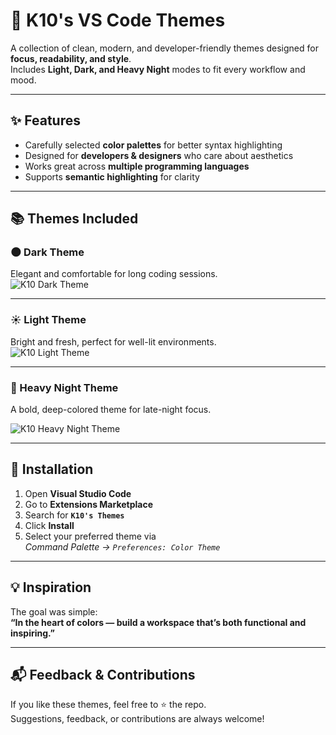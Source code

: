 # 🎨 K10's VS Code Themes

A collection of clean, modern, and developer-friendly themes designed for **focus, readability, and style**.  
Includes **Light, Dark, and Heavy Night** modes to fit every workflow and mood.

---

## ✨ Features

- Carefully selected **color palettes** for better syntax highlighting
- Designed for **developers & designers** who care about aesthetics
- Works great across **multiple programming languages**
- Supports **semantic highlighting** for clarity

---

## 📚 Themes Included

### 🌑 Dark Theme

Elegant and comfortable for long coding sessions.  
![K10 Dark Theme](https://github.com/user-attachments/assets/5a977ec8-4897-43ac-82d1-4a2e1561c1bb)

---

### ☀️ Light Theme

Bright and fresh, perfect for well-lit environments.  
![K10 Light Theme](https://github.com/user-attachments/assets/ea751a1e-1c25-425a-9750-8614bd5aac3f)

---

### 🌌 Heavy Night Theme

A bold, deep-colored theme for late-night focus.  

![K10 Heavy Night Theme](https://github.com/user-attachments/assets/e7899e0c-34c9-48e8-8937-cd4b84dfe3f9)

---

## 🚀 Installation

1. Open **Visual Studio Code**
2. Go to **Extensions Marketplace**
3. Search for **`K10's Themes`**
4. Click **Install**
5. Select your preferred theme via  
   _Command Palette → `Preferences: Color Theme`_

---

## 💡 Inspiration

The goal was simple:  
**“In the heart of colors — build a workspace that’s both functional and inspiring.”**

---

## 📬 Feedback & Contributions

If you like these themes, feel free to ⭐ the repo.  
Suggestions, feedback, or contributions are always welcome!
